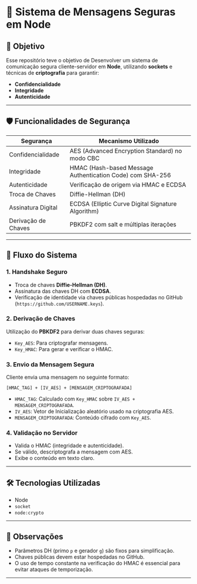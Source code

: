 <!-- https://www.fumdum.com/convert/base64 -->
# 🔐 Sistema de Mensagens Seguras em Node

## 🎯 Objetivo

Esse repositório teve o objetivo de Desenvolver um sistema de comunicação segura cliente-servidor em **Node**, utilizando **sockets** e técnicas de **criptografia** para garantir:

- **Confidencialidade**
- **Integridade**
- **Autenticidade**

---

## 🛡️ Funcionalidades de Segurança

| Segurança       | Mecanismo Utilizado                                        |
|----------------|-------------------------------------------------------------|
| Confidencialidade | AES (Advanced Encryption Standard) no modo CBC              |
| Integridade     | HMAC (Hash-based Message Authentication Code) com SHA-256  |
| Autenticidade   | Verificação de origem via HMAC e ECDSA                     |
| Troca de Chaves | Diffie-Hellman (DH)                                        |
| Assinatura Digital | ECDSA (Elliptic Curve Digital Signature Algorithm)       |
| Derivação de Chaves | PBKDF2 com salt e múltiplas iterações                     |

---

## 🔄 Fluxo do Sistema

### 1. Handshake Seguro

- Troca de chaves **Diffie-Hellman (DH)**.
- Assinatura das chaves DH com **ECDSA**.
- Verificação de identidade via chaves públicas hospedadas no GitHub (`https://github.com/USERNAME.keys`).

### 2. Derivação de Chaves

Utilização do **PBKDF2** para derivar duas chaves seguras:

- `Key_AES`: Para criptografar mensagens.
- `Key_HMAC`: Para gerar e verificar o HMAC.

### 3. Envio da Mensagem Segura

Cliente envia uma mensagem no seguinte formato:

`[HMAC_TAG] + [IV_AES] + [MENSAGEM_CRIPTOGRAFADA]`


- `HMAC_TAG`: Calculado com `Key_HMAC` sobre `IV_AES + MENSAGEM_CRIPTOGRAFADA`.
- `IV_AES`: Vetor de Inicialização aleatório usado na criptografia AES.
- `MENSAGEM_CRIPTOGRAFADA`: Conteúdo cifrado com `Key_AES`.

### 4. Validação no Servidor

- Valida o HMAC (integridade e autenticidade).
- Se válido, descriptografa a mensagem com AES.
- Exibe o conteúdo em texto claro.

---

## 🛠️ Tecnologias Utilizadas

- Node
- `socket`
- `node:crypto`

---

## 📌 Observações

- Parâmetros DH (primo `p` e gerador `g`) são fixos para simplificação.
- Chaves públicas devem estar hospedadas no GitHub.
- O uso de tempo constante na verificação do HMAC é essencial para evitar ataques de temporização.

---


